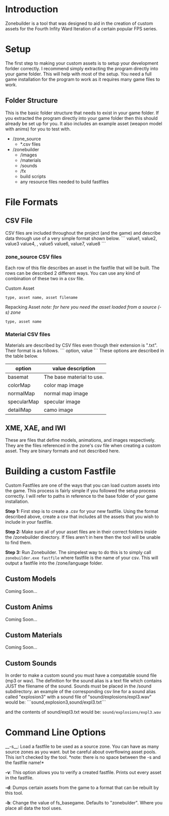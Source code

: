 <h1>Introduction</h1>
Zonebuilder is a tool that was designed to aid in the creation of custom assets for the Fourth Infity Ward Iteration of a certain popular FPS series.  

<h1>Setup</h1>
The first step to making your custom assets is to setup your development forlder correctly.  I recommend simply extracting the program directly into your game folder.  This will help with most of the setup.  You need a full game installation for the program to work as it requires many game files to work.

<h2>Folder Structure</h2>
This is the basic folder structure that needs to exist in your game folder.  If you extracted the program directly into your game folder then this should already be set up for you. It also includes an example asset (weapon model with anims) for you to test with.

+ /zone_source
    + *.csv files
+ /zonebuilder
    + /images
    + /materials
    + /sounds
    + /fx
    + build scripts
    + any resource files needed to build fastfiles
    
<h1>File Formats</h1>
<h2>CSV File</h2>
CSV files are included throughout the project (and the game) and describe data through use of a very simple format shown below.
```
value1, value2, value3
value4, , value5
value6, value7, value8
```
<h3>zone_source CSV files</h3>
Each row of this file describes an asset in the fastfile that will be built. The rows can be described 2 different ways.  You can use any kind of combination of these two in a csv file.

Custom Asset
```
type, asset name, asset filename
```

Repacking Asset *note: for here you need the asset loaded from a source (-s) zone*
```
type, asset name
```

<h3>Material CSV files</h3>
Materials are described by CSV files even though their extension is ".txt".  Their format is as follows.
```
option, value
```
These options are described in the table below.

| option | value description |
| ------ | ----------------- |
| basemat | The base material to use. |
| colorMap | color map image | 
| normalMap | normal map image | 
| specularMap | specular image | 
| detailMap | camo image | 

<h2>XME, XAE, and IWI</h2>
These are files that define models, animations, and images respectively. They are the files referenced in the zone's csv file when creating a custom asset. They are binary formats and not described here.

<h1>Building a custom Fastfile</h1>
Custom Fastfiles are one of the ways that you can load custom assets into the game.  This process is fairly simple if you followed the setup process correctly.  I will refer to paths in reference to the base folder of your game installation.

__Step 1:__
First step is to create a .csv for your new fastfile.  Using the format described above, create a csv that includes all the assets that you wish to include in your fastfile.

__Step 2:__
Make sure all of your asset files are in their correct folders inside the /zonebuilder directory.  If files aren't in here then the tool will be unable to find them.

__Step 3:__
Run Zonebuilder.  The simpelest way to do this is to simply call ```zonebuilder.exe fastfile``` where fastfile is the name of your csv.  This will output a fastfile into the /zone/language folder.

<h2>Custom Models</h2>
Coming Soon...
<h2>Custom Anims</h2>
Coming Soon...
<h2>Custom Materials</h2>
Coming Soon...
<h2>Custom Sounds</h2>
In order to make a custom sound you must have a compatable sound file (mp3 or wav).
The definition for the sound alias is a text file which contains JUST the filename of the sound.
Sounds must be placed in the /sound subdirectory.
an example of the corresponding csv line for a sound alias called "explosion3" with a sound file of "sound/explosions/expl3.wav" would be:
```sound,explosion3,sound/expl3.txt```

and the contents of sound/expl3.txt would be:
```sound/explosions/expl3.wav```

<h1>Command Line Options</h1>
__-s__: Load a fastfile to be used as a source zone. You can have as many source zones as you want. but be careful about overflowing asset pools. This isn't checked by the tool. *note: there is no space between the -s and the fastfile name!*

__-v__: This option allows you to verify a created fastfile. Prints out every asset in the fastfile.

__-d__: Dumps certain assets from the game to a format that can be rebuilt by this tool.

__-b__: Change the value of fs_basegame. Defaults to "zonebulder".  Where you place all data the tool uses.